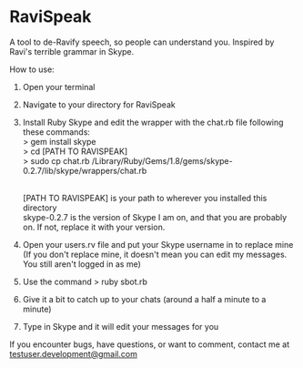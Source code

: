 RaviSpeak
=========

A tool to de-Ravify speech, so people can understand you. Inspired by Ravi's terrible grammar in Skype.


How to use:

  1. Open your terminal

  2. Navigate to your directory for RaviSpeak

  3. Install Ruby Skype and edit the wrapper with the chat.rb file following these commands:
    <br> > gem install skype
    <br> > cd [PATH TO RAVISPEAK]
    <br> > sudo cp chat.rb /Library/Ruby/Gems/1.8/gems/skype-0.2.7/lib/skype/wrappers/chat.rb

      <br> [PATH TO RAVISPEAK] is your path to wherever you installed this directory
      <br> skype-0.2.7 is the version of Skype I am on, and that you are probably on. If not, replace it with your version.

  4. Open your users.rv file and put your Skype username in to replace mine (If you don't replace mine, it doesn't mean you can edit my messages. You still aren't logged in as me)

  5. Use the command > ruby sbot.rb

  6. Give it a bit to catch up to your chats (around a half a minute to a minute)

  7. Type in Skype and it will edit your messages for you



If you encounter bugs, have questions, or want to comment, contact me at testuser.development@gmail.com
